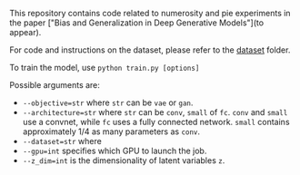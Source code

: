 This repository contains code related to numerosity and pie experiments in the paper 
["Bias and Generalization in Deep Generative Models"](to appear). 

For code and instructions on the dataset, please refer to the 
[dataset](https://github.com/ShengjiaZhao/BiasAndGeneralization/tree/master/dataset) folder. 

To train the model, use ``` python train.py [options] ```

Possible arguments are:

- ``--objective=str`` where ``str`` can be ``vae`` or ``gan``.
- ``--architecture=str`` where ``str`` can be ``conv``, ``small`` of ``fc``. ``conv`` and ``small`` use a convnet, while ``fc`` uses a fully connected network. ``small`` contains approximately 1/4 as many parameters as ``conv``. 
- ``--dataset=str`` where 
- ``--gpu=int`` specifies which GPU to launch the job.
- ``--z_dim=int`` is the dimensionality of latent variables ``z``. 
